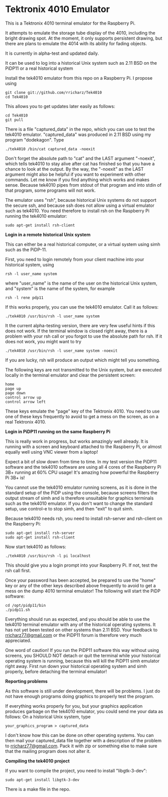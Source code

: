 # Tektronix 4010 Emulator

This is a Tektronix 4010 terminal emulator for the Raspberry Pi.

It attempts to emulate the storage tube display of the 4010, including the bright drawing spot.
At the moment, it only supports persistent drawing, but there are plans to emulate the 4014 with
its ability for fading objects.

It is currently in alpha-test and updated daily.

It can be used to log into a historical Unix system such as 2.11 BSD on the PiDP11
or a real historical system

Install the tek4010 emulator from this repo on a Raspberry Pi. I propose using

	git clone git://github.com/rricharz/Tek4010
	cd Tek4010

This allows you to get updates later easily as follows:

	cd Tek4010
	git pull

There is a file "captured_data" in the repo, which you can use to test the tek4010 emulator.
"captured_data" was produced in 2.11 BSD using my program "dodekagon". Type

	./tek4010 /bin/cat captured_data -noexit

Don't forget the absolute path to "cat" and the LAST argument "-noexit", which tells
tek4010 to stay alive after cat has finished so that you have a chance to look at the output.
By the way, the "-noexit" as the LAST argument might also be helpful if you want to
experiment with other commands. Let me know if you find anything which works and makes sense.
Because tek4010 pipes from stdout of that program and into stdin of that program, some
programs will not work.

The emulator uses "rsh",
because historical Unix systems do not support the secure ssh, and because ssh does not
allow using a virtual emulator such as tek4010. You need therefore to install rsh
on the Raspberry Pi running the tek4010 emulator:

	sudo apt-get install rsh-client

**Login in a remote historical Unix system**

This can either be a real historical computer, or a virtual system using simh such
as the PiDP-11.

First, you need to login remotely from your client machine into your historical system, using

	rsh -l user_name system

where "user_name" is the name of the user on the historical Unix system, and "system" is the name
of the system, for example

	rsh -l rene pdp11

If this works properly, you can use the tek4010 emulator. Call it as follows:

	./tek4010 /usr/bin/rsh -l user_name system

It the current alpha-testing version, there are very few useful hints if this does not work.
If the terminal window is closed right away, there is a problem with your rsh call or you
forgot to use the absolute path for rsh. If it does not work, you might want to try

	./tek4010 /usr/bin/rsh -l user_name system -noexit

If you are lucky, rsh will produce an output which might tell you something. 

The following keys are not transmitted to the Unix system, but are executed locally
in the terminal emulator and clear the persistent screen:

	home
	page up
	page down
	control arrow up
	control arrow left

These keys emulate the "page" key of the Tektronix 4010. You need to use one of these
keys frequently to avoid to get a mess on the screen, as on a real Tektronix 4010.

**Login in PiDP11 running on the same Raspberry Pi**

This is really work in progress, but works amazingly well already. It is running
with a screen and keyboard attached to the Raspberry Pi, or almost equally well using
VNC viewer from a laptop!

Expect a bit of slow down from time to time. In my test version the
PiDP11 software and the tek4010 software are using all 4 cores of the Raspberry Pi 3B+ running
at 60% CPU usage! It's amazing how powerful the Raspberry Pi 3B+ is!

You cannot use the tek4010 emulator running screens, as it is done in the standard setup
of the PiDP using the console, because screens filters the output stream of simh and is
therefore unsuitable for graphics terminals such as the tek4010 emulator. If you don't
want to change the standard setup, use control-e to stop simh, and then "exit" to quit simh.

Because tek4010 needs rsh, you need to install rsh-server and rsh-client on
the Raspberry Pi:

	sudo apt-get install rsh-server
	sudo apt-get install rsh-client

Now start tek4010 as follows:

	./tek4010 /usr/bin/rsh -l pi localhost

This should give you a login prompt into your Raspberry Pi. If not, test the rsh call first.

Once your password has been accepted, be prepared to use the "home" key or any of the other
keys described above frequently to avoid to get a mess on the dump 4010 terminal emulator!
The following will start the PiDP software:

	cd /opt/pidp11/bin
	./pidp11.sh

Everything should run as expected, and you should be able to use the tek4010 terminal emulator with any of
the historical operating systems. It has not yet been tested on other systems than 2.11 BSD.
Your feedback to rricharz77@gmail.com or the PiDP11 forum is therefore very much appreciated.

One word of caution! If you run the PiDP11 software this way without using screens, you SHOULD
NOT detach or quit the terminal while your historical operating system is running, because
this will kill the PiDP11 simh emulator right away. First run down your historical operating
system and simh properly, before detaching the terminal emulator!

**Reporting problems**

As this software is still under development, there will be problems. I just do not have enough
programs doing graphics to properly test the program.

If everything works properly for you, but your graphics application produces garbage on the
tek4010 emulator, you could send me your data as follows: On a historical Unix system, type

	your_graphics_program > captured_data

I don't know how this can be done on other operating systems. You can then mail your
captured_data file together with a description of the problem to rricharz77@gmail.com.
Pack it with zip or something else to make sure that the mailing program does not alter it.	 

**Compiling the tek4010 project**

If you want to compile the project, you need to install "libgtk-3-dev":

	sudo apt-get install libgtk-3-dev

There is a make file in the repo.


